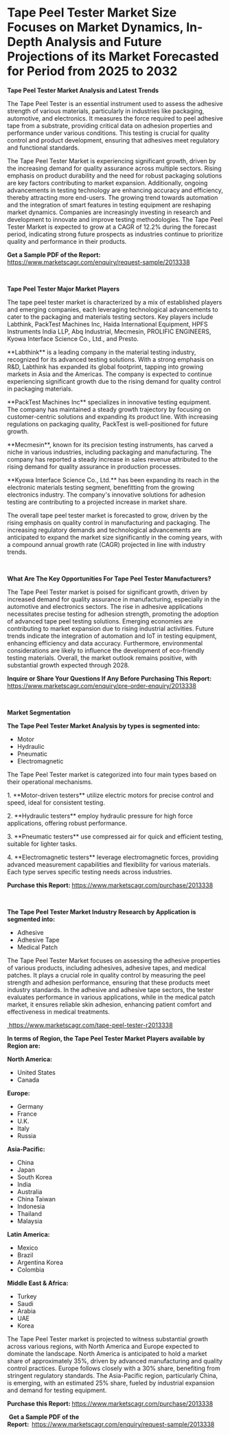 <p><h1>Tape Peel Tester Market Size Focuses on Market Dynamics, In-Depth Analysis and Future Projections of its Market Forecasted for Period from 2025 to 2032</h1></p><p><strong>Tape Peel Tester Market Analysis and Latest Trends</strong></p>
<p><p>The Tape Peel Tester is an essential instrument used to assess the adhesive strength of various materials, particularly in industries like packaging, automotive, and electronics. It measures the force required to peel adhesive tape from a substrate, providing critical data on adhesion properties and performance under various conditions. This testing is crucial for quality control and product development, ensuring that adhesives meet regulatory and functional standards.</p><p>The Tape Peel Tester Market is experiencing significant growth, driven by the increasing demand for quality assurance across multiple sectors. Rising emphasis on product durability and the need for robust packaging solutions are key factors contributing to market expansion. Additionally, ongoing advancements in testing technology are enhancing accuracy and efficiency, thereby attracting more end-users. The growing trend towards automation and the integration of smart features in testing equipment are reshaping market dynamics. Companies are increasingly investing in research and development to innovate and improve testing methodologies. The Tape Peel Tester Market is expected to grow at a CAGR of 12.2% during the forecast period, indicating strong future prospects as industries continue to prioritize quality and performance in their products.</p></p>
<p><strong>Get a Sample PDF of the Report:&nbsp;</strong> <a href="https://www.marketscagr.com/enquiry/request-sample/2013338?utm_campaign=3124&utm_medium=2&utm_source=Github&utm_content=ia&utm_term=12042025&utm_id=tape-peel-tester">https://www.marketscagr.com/enquiry/request-sample/2013338</a></p>
<p>&nbsp;</p>
<p><strong>Tape Peel Tester Major Market Players</strong></p>
<p><p>The tape peel tester market is characterized by a mix of established players and emerging companies, each leveraging technological advancements to cater to the packaging and materials testing sectors. Key players include Labthink, PackTest Machines Inc, Haida International Equipment, HPFS Instruments India LLP, Abq Industrial, Mecmesin, PROLIFIC ENGINEERS, Kyowa Interface Science Co., Ltd., and Presto.</p><p>**Labthink** is a leading company in the material testing industry, recognized for its advanced testing solutions. With a strong emphasis on R&D, Labthink has expanded its global footprint, tapping into growing markets in Asia and the Americas. The company is expected to continue experiencing significant growth due to the rising demand for quality control in packaging materials.</p><p>**PackTest Machines Inc** specializes in innovative testing equipment. The company has maintained a steady growth trajectory by focusing on customer-centric solutions and expanding its product line. With increasing regulations on packaging quality, PackTest is well-positioned for future growth.</p><p>**Mecmesin**, known for its precision testing instruments, has carved a niche in various industries, including packaging and manufacturing. The company has reported a steady increase in sales revenue attributed to the rising demand for quality assurance in production processes.</p><p>**Kyowa Interface Science Co., Ltd.** has been expanding its reach in the electronic materials testing segment, benefitting from the growing electronics industry. The company's innovative solutions for adhesion testing are contributing to a projected increase in market share.</p><p>The overall tape peel tester market is forecasted to grow, driven by the rising emphasis on quality control in manufacturing and packaging. The increasing regulatory demands and technological advancements are anticipated to expand the market size significantly in the coming years, with a compound annual growth rate (CAGR) projected in line with industry trends.</p></p>
<p>&nbsp;</p>
<p><strong>What Are The Key Opportunities For Tape Peel Tester Manufacturers?</strong></p>
<p><p>The Tape Peel Tester market is poised for significant growth, driven by increased demand for quality assurance in manufacturing, especially in the automotive and electronics sectors. The rise in adhesive applications necessitates precise testing for adhesion strength, promoting the adoption of advanced tape peel testing solutions. Emerging economies are contributing to market expansion due to rising industrial activities. Future trends indicate the integration of automation and IoT in testing equipment, enhancing efficiency and data accuracy. Furthermore, environmental considerations are likely to influence the development of eco-friendly testing materials. Overall, the market outlook remains positive, with substantial growth expected through 2028.</p></p>
<p><strong>Inquire or Share Your Questions If Any Before Purchasing This Report:</strong> <a href="https://www.marketscagr.com/enquiry/pre-order-enquiry/2013338?utm_campaign=3124&utm_medium=2&utm_source=Github&utm_content=ia&utm_term=12042025&utm_id=tape-peel-tester">https://www.marketscagr.com/enquiry/pre-order-enquiry/2013338</a></p>
<p>&nbsp;</p>
<p><strong>Market Segmentation</strong></p>
<p><strong>The Tape Peel Tester Market Analysis by types is segmented into:</strong></p>
<p><ul><li>Motor</li><li>Hydraulic</li><li>Pneumatic</li><li>Electromagnetic</li></ul></p>
<p><p>The Tape Peel Tester market is categorized into four main types based on their operational mechanisms. </p><p>1. **Motor-driven testers** utilize electric motors for precise control and speed, ideal for consistent testing. </p><p>2. **Hydraulic testers** employ hydraulic pressure for high force applications, offering robust performance. </p><p>3. **Pneumatic testers** use compressed air for quick and efficient testing, suitable for lighter tasks. </p><p>4. **Electromagnetic testers** leverage electromagnetic forces, providing advanced measurement capabilities and flexibility for various materials. Each type serves specific testing needs across industries.</p></p>
<p><strong>Purchase this Report:&nbsp;</strong><a href="https://www.marketscagr.com/purchase/2013338?utm_campaign=3124&utm_medium=2&utm_source=Github&utm_content=ia&utm_term=12042025&utm_id=tape-peel-tester">https://www.marketscagr.com/purchase/2013338</a></p>
<p>&nbsp;</p>
<p><strong>The Tape Peel Tester Market Industry Research by Application is segmented into:</strong></p>
<p><ul><li>Adhesive</li><li>Adhesive Tape</li><li>Medical Patch</li></ul></p>
<p><p>The Tape Peel Tester Market focuses on assessing the adhesive properties of various products, including adhesives, adhesive tapes, and medical patches. It plays a crucial role in quality control by measuring the peel strength and adhesion performance, ensuring that these products meet industry standards. In the adhesive and adhesive tape sectors, the tester evaluates performance in various applications, while in the medical patch market, it ensures reliable skin adhesion, enhancing patient comfort and effectiveness in medical treatments.</p></p>
<p><a href="https://www.marketscagr.com/tape-peel-tester-r2013338?utm_campaign=3124&utm_medium=2&utm_source=Github&utm_content=ia&utm_term=12042025&utm_id=tape-peel-tester">&nbsp;https://www.marketscagr.com/tape-peel-tester-r2013338</a></p>
<p><strong>In terms of Region, the Tape Peel Tester Market Players available by Region are:</strong></p>
<p>
    <p> <strong> North America: </strong>
        <ul>
            <li>United States</li>
            <li>Canada</li>
        </ul>
        </p> 
    <p> <strong> Europe: </strong>
        <ul>
            <li>Germany</li>
            <li>France</li>
            <li>U.K.</li>
            <li>Italy</li>
            <li>Russia</li>
        </ul>
        </p> 
    <p> <strong> Asia-Pacific: </strong>
        <ul>
            <li>China</li>
            <li>Japan</li>
            <li>South Korea</li>
            <li>India</li>
            <li>Australia</li>
            <li>China Taiwan</li>
            <li>Indonesia</li>
            <li>Thailand</li>
            <li>Malaysia</li>
        </ul>
        </p> 
    <p> <strong> Latin America: </strong>
        <ul>
            <li>Mexico</li>
            <li>Brazil</li>
            <li>Argentina Korea</li>
            <li>Colombia</li>
        </ul>
        </p> 
    <p> <strong> Middle East & Africa: </strong>
        <ul>
            <li>Turkey</li>
            <li>Saudi</li>
            <li>Arabia</li>
            <li>UAE</li>
            <li>Korea</li>
        </ul>
    </p>
    </p>
<p><p>The Tape Peel Tester market is projected to witness substantial growth across various regions, with North America and Europe expected to dominate the landscape. North America is anticipated to hold a market share of approximately 35%, driven by advanced manufacturing and quality control practices. Europe follows closely with a 30% share, benefiting from stringent regulatory standards. The Asia-Pacific region, particularly China, is emerging, with an estimated 25% share, fueled by industrial expansion and demand for testing equipment.</p></p>
<p><strong>Purchase this Report: </strong><a href="https://www.marketscagr.com/purchase/2013338?utm_campaign=3124&utm_medium=2&utm_source=Github&utm_content=ia&utm_term=12042025&utm_id=tape-peel-tester">https://www.marketscagr.com/purchase/2013338</a></p>
<p>&nbsp;<strong>Get a Sample PDF of the Report:&nbsp;&nbsp;</strong><a href="https://www.marketscagr.com/enquiry/request-sample/2013338?utm_campaign=3124&utm_medium=2&utm_source=Github&utm_content=ia&utm_term=12042025&utm_id=tape-peel-tester">https://www.marketscagr.com/enquiry/request-sample/2013338</a></p>
<p><strong></strong></p>
<p><p></p><p></p><p></p></p>